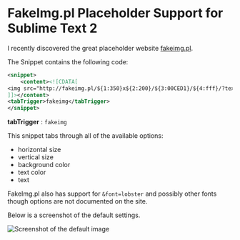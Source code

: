 # FakeImg.pl Placeholder Support for Sublime Text 2

I recently discovered the great placeholder website [fakeimg.pl](http://fakeimg.pl/).

The Snippet contains the following code:

```xml
<snippet>
	<content><![CDATA[
<img src="http://fakeimg.pl/${1:350}x${2:200}/${3:00CED1}/${4:fff}/?text=${5:img+placeholder}">
]]></content>
<tabTrigger>fakeimg</tabTrigger>
</snippet>
```

**tabTrigger** : `fakeimg`

This snippet tabs through all of the available options:

- horizontal size
- vertical size
- background color
- text color
- text

FakeImg.pl also has support for `&font=lobster` and possibly other fonts though options are not documented on the site.

Below is a screenshot of the default settings.

![Screenshot of the default image](https://raw.github.com/tinacious/fakeimg.sublime-snippet/master/fakeimg-screenshot.png)